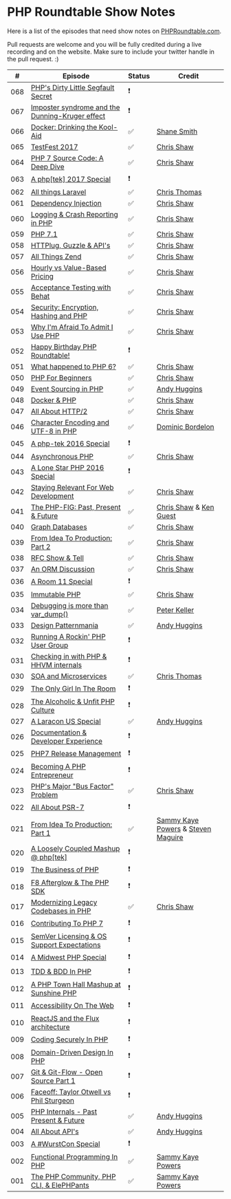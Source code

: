 # PHP Roundtable Show Notes

Here is a list of the episodes that need show notes on [PHPRoundtable.com](https://www.phproundtable.com/).

Pull requests are welcome and you will be fully credited during a live recording and on the website. Make sure to include your twitter handle in the pull request. :)

|   #   |  Episode  |  Status  |  Credit  |
|-------|-----------|----------|----------|
|  068  |  [PHP's Dirty Little Segfault Secret][068]  |  :exclamation:  |    |
|  067  |  [Imposter syndrome and the Dunning-Kruger effect][067]  |  :exclamation:  |    |
|  066  |  [Docker: Drinking the Kool-Aid][066]  |  :white_check_mark:  |  [Shane Smith][@shane-smith]  |
|  065  |  [TestFest 2017][065]  |  :white_check_mark:  |  [Chris Shaw][@chris48s]  |
|  064  |  [PHP 7 Source Code: A Deep Dive][064]  |  :white_check_mark:  |  [Chris Shaw][@chris48s]  |
|  063  |  [A php[tek] 2017 Special][063]  |  :exclamation:  |    |
|  062  |  [All things Laravel][062]  |  :white_check_mark:  |  [Chris Thomas][@cwt137]  |
|  061  |  [Dependency Injection][061]  |  :white_check_mark:  |  [Chris Shaw][@chris48s]  |
|  060  |  [Logging & Crash Reporting in PHP][060]  |  :white_check_mark:  |  [Chris Shaw][@chris48s]  |
|  059  |  [PHP 7.1][059]  |  :white_check_mark:  |  [Chris Shaw][@chris48s]  |
|  058  |  [HTTPlug, Guzzle & API's][058]  |  :white_check_mark:  |  [Chris Shaw][@chris48s]  |
|  057  |  [All Things Zend][057]  |  :white_check_mark:  |  [Chris Shaw][@chris48s]  |
|  056  |  [Hourly vs Value-Based Pricing][056]  |  :white_check_mark:  |  [Chris Shaw][@chris48s]  |
|  055  |  [Acceptance Testing with Behat][055]  |  :white_check_mark:  |  [Chris Shaw][@chris48s]  |
|  054  |  [Security: Encryption, Hashing and PHP][054]  |  :white_check_mark:  |  [Chris Shaw][@chris48s]  |
|  053  |  [Why I'm Afraid To Admit I Use PHP][053]  |  :white_check_mark:  |  [Chris Shaw][@chris48s]  |
|  052  |  [Happy Birthday PHP Roundtable!][052]  |  :exclamation:  |    |
|  051  |  [What happened to PHP 6?][051]  |  :white_check_mark:  |  [Chris Shaw][@chris48s]  |
|  050  |  [PHP For Beginners][050]  |  :white_check_mark:  |  [Chris Shaw][@chris48s]  |
|  049  |  [Event Sourcing in PHP][049]  |  :white_check_mark:  |  [Andy Huggins][@andy_huggins]  |
|  048  |  [Docker & PHP][048]  |  :white_check_mark:  |  [Chris Shaw][@chris48s]  |
|  047  |  [All About HTTP/2][047]  |  :white_check_mark:  |  [Chris Shaw][@chris48s]  |
|  046  |  [Character Encoding and UTF-8 in PHP][046]  |  :white_check_mark:  |  [Dominic Bordelon][@dominicbordelon]  |
|  045  |  [A php-tek 2016 Special][045]  |  :exclamation:  |    |
|  044  |  [Asynchronous PHP][044]  |  :white_check_mark:  |  [Chris Shaw][@chris48s]  |
|  043  |  [A Lone Star PHP 2016 Special][043]  |  :exclamation:  |    |
|  042  |  [Staying Relevant For Web Development][042]  |  :white_check_mark:  |  [Chris Shaw][@chris48s]  |
|  041  |  [The PHP-FIG: Past, Present & Future][041]  |  :white_check_mark:  |  [Chris Shaw][@chris48s] & [Ken Guest][@kenguest]  |
|  040  |  [Graph Databases][040]  |  :white_check_mark:  |  [Chris Shaw][@chris48s]  |
|  039  |  [From Idea To Production: Part 2][039]  |  :white_check_mark:  |  [Chris Shaw][@chris48s]  |
|  038  |  [RFC Show & Tell][038]  |  :white_check_mark:  |  [Chris Shaw][@chris48s]  |
|  037  |  [An ORM Discussion][037]  |  :white_check_mark:  |  [Chris Shaw][@chris48s]  |
|  036  |  [A Room 11 Special][036]  |  :exclamation:  |    |
|  035  |  [Immutable PHP][035]  |  :white_check_mark:  |  [Chris Shaw][@chris48s]  |
|  034  |  [Debugging is more than var_dump()][034]  |  :white_check_mark:  |  [Peter Keller][@petekeller2]  |
|  033  |  [Design Patternmania][033] |  :white_check_mark:  |  [Andy Huggins][@andy_huggins] |
|  032  |  [Running A Rockin' PHP User Group][032]  |  :exclamation:  |    |
|  031  |  [Checking in with PHP & HHVM internals][031]  |  :exclamation:  |    |
|  030  |  [SOA and Microservices][030]  |  :white_check_mark:  |  [Chris Thomas][@cwt137]  |
|  029  |  [The Only Girl In The Room][029]  |  :exclamation:  |    |
|  028  |  [The Alcoholic & Unfit PHP Culture][028]  |  :exclamation:  |    |
|  027  |  [A Laracon US Special][027]  |  :white_check_mark:  |  [Andy Huggins][@andy_huggins]  |
|  026  |  [Documentation & Developer Experience][026]  |  :exclamation:  |    |
|  025  |  [PHP7 Release Management][025]  |  :exclamation:  |    |
|  024  |  [Becoming A PHP Entrepreneur][024]  |  :exclamation:  |    |
|  023  |  [PHP's Major "Bus Factor" Problem][023]  |  :white_check_mark:  |  [Chris Shaw][@chris48s]  |
|  022  |  [All About PSR-7][022]  |  :exclamation:  |    |
|  021  |  [From Idea To Production: Part 1][021]  |  :white_check_mark:  |  [Sammy Kaye Powers][@SammyK] & [Steven Maguire][@StevenMaguire]  |
|  020  |  [A Loosely Coupled Mashup @ php[tek]][020]  |  :exclamation:  |    |
|  019  |  [The Business of PHP][019]  |  :exclamation:  |    |
|  018  |  [F8 Afterglow & The PHP SDK][018]  |  :exclamation:  |    |
|  017  |  [Modernizing Legacy Codebases in PHP][017]  |  :white_check_mark:  |  [Chris Shaw][@chris48s]  |
|  016  |  [Contributing To PHP 7][016]  |  :exclamation:  |    |
|  015  |  [SemVer Licensing & OS Support Expectations][015]  |  :exclamation:  |    |
|  014  |  [A Midwest PHP Special][014]  |  :exclamation:  |    |
|  013  |  [TDD & BDD In PHP][013]  |  :exclamation:  |    |
|  012  |  [A PHP Town Hall Mashup at Sunshine PHP][012]  |  :exclamation:  |    |
|  011  |  [Accessibility On The Web][011]  |  :exclamation:  |    |
|  010  |  [ReactJS and the Flux architecture][010]  |  :exclamation:  |    |
|  009  |  [Coding Securely In PHP][009]  |  :exclamation:  |    |
|  008  |  [Domain-Driven Design In PHP][008]  |  :exclamation:  |    |
|  007  |  [Git & Git-Flow - Open Source Part 1][007]  |  :exclamation:  |    |
|  006  |  [Faceoff: Taylor Otwell vs Phil Sturgeon][006]  |  :exclamation:  |    |
|  005  |  [PHP Internals - Past Present & Future][005]  |  :white_check_mark:  |  [Andy Huggins][@andy_huggins]  |
|  004  |  [All About API's][004]  |  :white_check_mark:  |  [Andy Huggins][@andy_huggins]  |
|  003  |  [A #WurstCon Special][003]  |  :exclamation:  |    |
|  002  |  [Functional Programming In PHP][002]  |  :white_check_mark:  |  [Sammy Kaye Powers][@SammyK]  |
|  001  |  [The PHP Community, PHP CLI, & ElePHPants][001]  |  :white_check_mark:  |  [Sammy Kaye Powers][@SammyK]  |

[068]: https://www.phproundtable.com/episode/phps-dirty-little-segfault-secret-the-stack-bomb
[067]: https://www.phproundtable.com/episode/imposter-syndrome-and-the-dunning-kruger-effect
[066]: https://www.phproundtable.com/episode/my-transition-from-vagrant-to-docker
[065]: https://www.phproundtable.com/episode/php-test-fest-2017
[064]: https://www.phproundtable.com/episode/php-7-internals-scanning-parsing-ast-and-engine
[063]: https://www.phproundtable.com/episode/a-php-tek-2017-special
[062]: https://www.phproundtable.com/episode/all-things-laravel
[061]: https://www.phproundtable.com/episode/dependency-injection-and-psr-11
[060]: https://www.phproundtable.com/episode/logging-and-crash-reporting-in-php
[059]: https://www.phproundtable.com/episode/php-7-1
[058]: https://www.phproundtable.com/episode/httplug-guzzle-and-apis
[057]: https://www.phproundtable.com/episode/all-things-zend-framework-apigility-certification
[056]: https://www.phproundtable.com/episode/hourly-vs-value-based-pricing
[055]: https://www.phproundtable.com/episode/acceptance-testing-with-behat
[054]: https://www.phproundtable.com/episode/security-encryption-hashing-and-php
[053]: https://www.phproundtable.com/episode/why-im-afraid-to-admit-im-a-php-programmer
[052]: https://www.phproundtable.com/episode/behind-the-scenes-of-two-years-of-the-php-roundtable
[051]: https://www.phproundtable.com/episode/what-happened-to-php-6
[050]: https://www.phproundtable.com/episode/php-for-beginners
[049]: https://www.phproundtable.com/episode/event-sourcing-in-php
[048]: https://www.phproundtable.com/episode/docker-and-php
[047]: https://www.phproundtable.com/episode/all-about-http2
[046]: https://www.phproundtable.com/episode/character-encoding-and-utf-8-in-php
[045]: https://www.phproundtable.com/episode/live-from-php-tek-2016
[044]: https://www.phproundtable.com/episode/asynchronous-php
[043]: https://www.phproundtable.com/episode/a-lone-star-php-2016-special
[042]: https://www.phproundtable.com/episode/staying-relevant-in-an-ever-changing-web-development-world
[041]: https://www.phproundtable.com/episode/the-php-framework-interop-group-past-present-future
[040]: https://www.phproundtable.com/episode/using-graph-databases-in-php
[039]: https://www.phproundtable.com/episode/part-2-turning-an-idea-into-code-for-production
[038]: https://www.phproundtable.com/episode/proposed-features-of-php-71
[037]: https://www.phproundtable.com/episode/orms-and-the-active-record-data-mapper-paradigms
[036]: https://www.phproundtable.com/episode/discussions-from-room-11-on-stack-overflow
[035]: https://www.phproundtable.com/episode/immutability-and-functional-concepts-in-php
[034]: https://www.phproundtable.com/episode/debugging-is-more-than-var-dump
[033]: https://www.phproundtable.com/episode/keeping-code-simple-in-a-design-pattern-world
[032]: https://www.phproundtable.com/episode/running-a-rockin-php-user-group
[031]: https://www.phproundtable.com/episode/checking-in-with-php-and-hhvm-internals
[030]: https://www.phproundtable.com/episode/service-oriented-architecture-and-microservices
[029]: https://www.phproundtable.com/episode/being-a-woman-in-the-php-community
[028]: https://www.phproundtable.com/episode/the-alcoholic-and-unfit-php-culture
[027]: https://www.phproundtable.com/episode/a-2015-laracon-us-special
[026]: https://www.phproundtable.com/episode/documentation-and-developer-experience
[025]: https://www.phproundtable.com/episode/php7-release-management
[024]: https://www.phproundtable.com/episode/how-to-become-a-php-entrepreneur
[023]: https://www.phproundtable.com/episode/how-the-bus-factor-may-negatively-impact-the-php-ecosystem
[022]: https://www.phproundtable.com/episode/psr-7-streams-immutability-middleware-oh-my
[021]: https://www.phproundtable.com/episode/part-1-turning-an-idea-into-code-for-production
[020]: https://www.phproundtable.com/episode/a-loosely-coupled-mashup-phptek-2015
[019]: https://www.phproundtable.com/episode/the-business-side-of-php-clients-customer-service-pricing-oh-my
[018]: https://www.phproundtable.com/episode/f8-2015-facebook-developer-conference-and-the-new-php-sdk
[017]: https://www.phproundtable.com/episode/how-to-convert-a-legacy-codebase-to-modern-php
[016]: https://www.phproundtable.com/episode/contributing-to-php-7-with-the-gophp7-ext-project
[015]: https://www.phproundtable.com/episode/semver-licensing-os-support-expectations-open-source-series-part-2
[014]: https://www.phproundtable.com/episode/a-2015-midwest-php-special
[013]: https://www.phproundtable.com/episode/test-driven-development-and-behavior-driven-development-in-php
[012]: https://www.phproundtable.com/episode/a-2015-sunshine-php-special
[011]: https://www.phproundtable.com/episode/accessibility-on-the-web
[010]: https://www.phproundtable.com/episode/implementing-reactjs-and-the-flux-application-architecture
[009]: https://www.phproundtable.com/episode/coding-securely-in-php
[008]: https://www.phproundtable.com/episode/domain-driven-design-in-php
[007]: https://www.phproundtable.com/episode/open-source-series-part-1-git-git-flow
[006]: https://www.phproundtable.com/episode/faceoff-taylor-otwell-vs-phil-sturgeon-debating-all-the-things
[005]: https://www.phproundtable.com/episode/php-internals-past-present-future
[004]: https://www.phproundtable.com/episode/all-about-web-apis-raml-oauth-hateoas
[003]: https://www.phproundtable.com/episode/a-2014-wurstcon-special
[002]: https://www.phproundtable.com/episode/functional-programming-non-blocking-asynchronous-event-driven-in-php
[001]: https://www.phproundtable.com/episode/the-php-community-php-from-the-command-line-and-elephpants

[@SammyK]: https://twitter.com/SammyK
[@andy_huggins]: https://twitter.com/andy_huggins
[@StevenMaguire]: https://twitter.com/StevenMaguire
[@chris48s]: https://github.com/chris48s
[@kenguest]: https://twitter.com/kenguest
[@dominicbordelon]: https://twitter.com/dominicbordelon
[@petekeller2]: https://twitter.com/petekeller2
[@cwt137]: https://twitter.com/cwt137
[@shane-smith]: https://github.com/shane-smith
